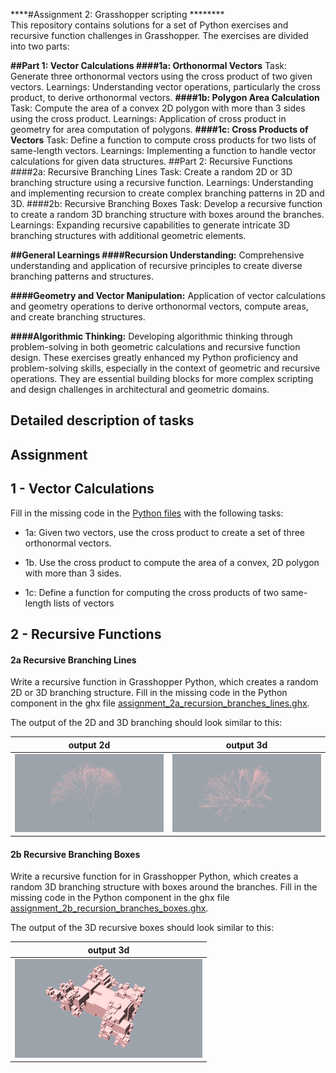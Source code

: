 ****#Assignment 2: Grasshopper scripting ********<br />
This repository contains solutions for a set of Python exercises and recursive function challenges in Grasshopper. The exercises are divided into two parts:

**##Part 1: Vector Calculations
####1a: Orthonormal Vectors**
Task: Generate three orthonormal vectors using the cross product of two given vectors.
Learnings: Understanding vector operations, particularly the cross product, to derive orthonormal vectors.
**####1b: Polygon Area Calculation**
Task: Compute the area of a convex 2D polygon with more than 3 sides using the cross product.
Learnings: Application of cross product in geometry for area computation of polygons.
**####1c: Cross Products of Vectors**
Task: Define a function to compute cross products for two lists of same-length vectors.
Learnings: Implementing a function to handle vector calculations for given data structures.
##Part 2: Recursive Functions
####2a: Recursive Branching Lines
Task: Create a random 2D or 3D branching structure using a recursive function.
Learnings: Understanding and implementing recursion to create complex branching patterns in 2D and 3D.
####2b: Recursive Branching Boxes
Task: Develop a recursive function to create a random 3D branching structure with boxes around the branches.
Learnings: Expanding recursive capabilities to generate intricate 3D branching structures with additional geometric elements.

**##General Learnings
####Recursion Understanding:**
Comprehensive understanding and application of recursive principles to create diverse branching patterns and structures.

**####Geometry and Vector Manipulation:**
Application of vector calculations and geometry operations to derive orthonormal vectors, compute areas, and create branching structures.

**####Algorithmic Thinking:**
Developing algorithmic thinking through problem-solving in both geometric calculations and recursive function design.
These exercises greatly enhanced my Python proficiency and problem-solving skills, especially in the context of geometric and recursive operations. They are essential building blocks for more complex scripting and design challenges in architectural and geometric domains.


## Detailed description of tasks
## Assignment

## 1 - Vector Calculations

Fill in the missing code in the [Python files](https://github.com/augmentedfabricationlab/afab_course/tree/master/03_geometry/assignment) with the following tasks:

* 1a: Given two vectors, use the cross product to create a set of three orthonormal vectors.

* 1b. Use the cross product to compute the area of a convex, 2D polygon with more than 3 sides.

* 1c: Define a function for computing the cross products of two same-length lists of vectors

## 2 - Recursive Functions

#### 2a Recursive Branching Lines

Write a recursive function in Grasshopper Python, which creates a random 2D or 3D branching structure. Fill in the missing code in the Python component in the ghx file [assignment_2a_recursion_branches_lines.ghx](assignment/assignment_2a_recursion_branches_lines.ghx).

The output of the 2D and 3D branching should look similar to this:

output 2d  | output 3d
---- | ---- 
<img src="images/branches2d.jpg" width="300px" a/> | <img src="images/branches3d.jpg" width="300px" a/><br>


#### 2b Recursive Branching Boxes

Write a recursive function for in Grasshopper Python, which creates a random 3D branching structure with boxes around the branches. Fill in the missing code in the Python component in the ghx file [assignment_2b_recursion_branches_boxes.ghx](assignment/assignment_2b_recursion_branches_boxes.ghx).

The output of the 3D recursive boxes should look similar to this:

| output 3d  |
| ---- |
| <img src="images/boxes3d.jpg" width="300px" a/> |

